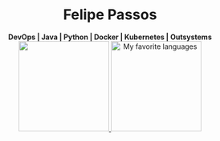 [comment]: # (About)

<h1 align="center"> Felipe Passos </h1>

<div align="center">
  <b> DevOps | Java | Python | Docker | Kubernetes | Outsystems </b>
</div>

[comment]: # (GitHub Stats)
<div align="center">
  <a href="https://github.com/Rapha-Borges">
  <img height="180em" src="https://github-readme-stats.vercel.app/api?username=devpassos&show_icons=true&theme=dark&include_all_commits=true"/>
  <img height="180em" src="https://github-readme-stats.vercel.app/api/top-langs/?username=devpassos&hide=handlebars,less,scss,jupyter%20notebook&langs_count=6&layout=compact&show_icons=true&line_height=27&&theme=dark&custom_title=My%20favorite%20languages"alt="My favorite languages"/>
 </div><br>
